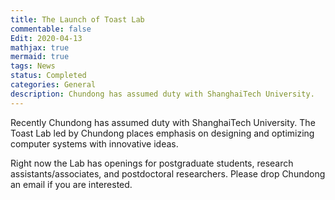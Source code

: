 ```yaml
---
title: The Launch of Toast Lab
commentable: false
Edit: 2020-04-13
mathjax: true
mermaid: true
tags: News
status: Completed
categories: General
description: Chundong has assumed duty with ShanghaiTech University.
---
```

<p>Recently Chundong has assumed duty with ShanghaiTech University. The Toast Lab led by Chundong places emphasis on designing and optimizing computer systems with innovative ideas.</p>

<p>Right now the Lab has openings for postgraduate students, research assistants/associates, and postdoctoral researchers. Please drop Chundong an email if you are interested.</p>
